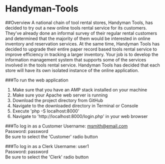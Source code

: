 # Handyman-Tools

##Overview
A national chain of tool rental stores, Handyman Tools, has decided to try out a new online tools rental service for its customers. They’ve already done an informal survey of their regular rental customers and determined that the majority of them would be interested in online inventory and reservation services. At the same time, Handyman Tools has decided to upgrade their entire paper record based tools rental service to improve efficiency in tracking a larger inventory. Your job is to develop the information management system that supports some of the services involved in the tools rental service.  Handyman Tools has decided that each store will have its own isolated instance of the online application. 

###To run the web application
1. Make sure that you have an AMP stack installed on your machine
2. Make sure your Apache web server is running
3. Download the project directory from GitHub
4. Navigate to the downloaded directory in Terminal or Console
5. Execute 'php -S localhost:8000'
6. Navigate to 'http://localhost:8000/login.php' in your web browser

###To log in as a Customer
Username: msmith@email.com
<br>
Password: password
<br>
Be sure to select the 'Customer' radio button

###To log in as a Clerk
Username: user1
<br>
Password: password
<br>
Be sure to select the 'Clerk' radio button



